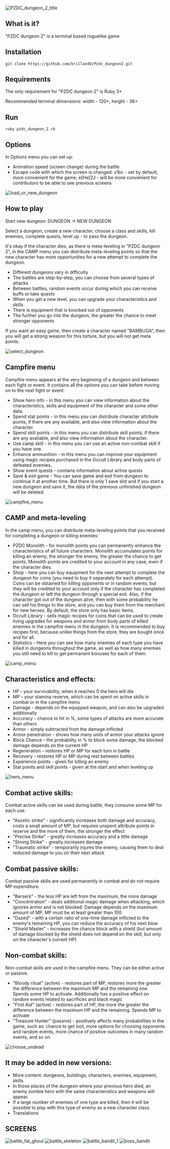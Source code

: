 ![PZDC_dungeon_2_title](https://github.com/krillan49/PZDC_dungeon_2_arts/blob/main/main/title.png)

## What is it?

"PZDC dungeon 2" is a terminal based roguelike game

## Installation

```shell
git clone https://github.com/krillan49/Pzdc_dungeon2.git
```

## Requirements

The only requirement for "PZDC dungeon 2" is Ruby 3+

Recommended terminal dimensions: width - 120+, height - 36+

## Run

```shell
ruby pzdc_dungeon_2.rb
```

## Options

In Options menu you can set up:

* Animation speed (screen change) during the battle
* Escape code with which the screen is changed: x1bc - set by default, more convenient for the game; e[He[2J - will be more convenient for contributors to be able to see previous screens


![load_or_new_dungeon](https://github.com/krillan49/PZDC_dungeon_2_arts/blob/main/main/new_dungeon.png)


## How to play

Start new dungeon: DUNGEON -> NEW DUNGEON

Select a dungeon, create a new character, choose a class and skills, kill enemies, complete quests, level up - to pass the dungeon.

It's okay if the character dies, as there is meta-leveling in "PZDC dungeon 2", in the CAMP menu you can distribute meta-leveling points so that the new character has more opportunities for a new attempt to complete the dungeon.

* Different dungeons vary in difficulty
* The battles are step-by-step, you can choose from several types of attacks
* Between battles, random events occur during which you can receive buffs or take quests
* When you get a new level, you can upgrade your characteristics and skills
* There is equipment that is knocked out of opponents
* The further you go into the dungeon, the greater the chance to meet stronger opponents

If you want an easy game, then create a character named "BAMBUGA", then you will get a strong weapon for this torture, but you will not get meta points.


![select_dungeon](https://github.com/krillan49/PZDC_dungeon_2_arts/blob/main/main/select_dungeon.png)


## Campfire menu

Campfire menu appears at the very beginning of a dungeon and between each fight or event. It contains all the options you can take before moving on to the next fight or event:

* Show hero info - in this menu you can view information about the characteristics, skills and equipment of the character and some other data.
* Spend stat points - in this menu you can distribute character attribute points, if there are any available, and also view information about the character.
* Spend skill points - in this menu you can distribute skill points, if there are any available, and also view information about the character.
* Use camp skill - in this menu you can use an active non-combat skill if you have one.
* Enhance ammunition - in this menu you can improve your equipment using magic recipes purchased in the Occult Library and body parts of defeated enemies.
* Show event quests - contains information about active quests
* Save & exit game - You can save game and exit from dungeon to continue it at another time. But there is only 1 save slot and if you start a new dungeon and save it, the data of the previous unfinished dungeon will be deleted.


![campfire_menu](https://github.com/krillan49/PZDC_dungeon_2_arts/blob/main/main/campfire.png)


## CAMP and meta-leveling

In the camp menu, you can distribute meta-leveling points that you received for completing a dungeon or killing enemies:

* PZDC Monolith - for monolith points you can permanently enhance the characteristics of all future characters. Monolith accumulates points for killing an enemy, the stronger the enemy, the greater the chance to get points. Monolith points are credited to your account in any case, even if the character dies.
* Shop - here you can buy equipment for the next attempt to complete the dungeon for coins (you need to buy it separately for each attempt). Coins can be obtained for killing opponents or in random events, but they will be credited to your account only if the character has completed the dungeon or left the dungeon through a special exit. Also, if the character got out of the dungeon alive, then with some probability he can sell his things to the store, and you can buy them from the merchant for new heroes. By default, the store only has basic items.
* Occult Library - sells magic recipes for coins that can be used to create living upgrades for weapons and armor from body parts of killed enemies in the campfire menu in the dungeon. It is recommended to buy recipes first, because unlike things from the store, they are bought once and for all.
* Statistics - Here you can see how many enemies of each type you have killed in dungeons throughout the game, as well as how many enemies you still need to kill to get permanent bonuses for each of them.


![camp_menu](https://github.com/krillan49/PZDC_dungeon_2_arts/blob/main/main/camp_menu.png)


## Characteristics and effects:

* HP - your survivability, when it reaches 0 the hero will die
* MP - your stamina reserve, which can be spent on active skills in combat or in the campfire menu
* Damage - depends on the equipped weapon, and can also be upgraded additionally
* Accuracy - chance to hit in %, some types of attacks are more accurate than others
* Armor - simply subtracted from the damage inflicted
* Armor penetration - shows how many units of armor your attacks ignore
* Block Chance - the probability in % to block some damage, the blocked damage depends on the current HP
* Regeneration - restores HP or MP for each turn in battle
* Recovery - restores HP or MP during rest between battles
* Experience points - given for killing an enemy
* Stat points and skill points - given at the start and when leveling up


![hero_menu](https://github.com/krillan49/PZDC_dungeon_2_arts/blob/main/main/hero_menu.png)


## Combat active skills:

Combat active skills can be used during battle, they consume some MP for each use.

* "Ascetic strike" - significantly increases both damage and accuracy, costs a small amount of MP, but requires unspent attribute points in reserve and the more of them, the stronger the effect
* "Precise Strike" - greatly increases accuracy and a little damage
* "Strong Strike" - greatly increases damage
* "Traumatic strike" - temporarily injures the enemy, causing them to deal reduced damage to you on their next attack


## Combat passive skills:

Combat passive skills are used permanently in combat and do not require MP expenditure.

* "Berserk" - the less HP are left from the maximum, the more damage
* "Concentration" - deals additional magic damage when attacking, which ignores armor and is not blocked. Damage depends on the maximum amount of MP, MP must be at least greater than 100.
* "Dazed" - with a certain ratio of one-time damage inflicted to the enemy's remaining HP, you can reduce the accuracy of his next blow
* "Shield Master" - increases the chance block with a shield (but amount of damage blocked by the shield does not depend on the skill, but only on the character's current HP)


## Non-combat skills:

Non-combat skills are used in the campfire menu. They can be either active or passive.

* "Bloody ritual" (active) - restores part of MP, restores more the greater the difference between the maximum MP and the remaining one. Spends some HP to activate. Additionally has a positive effect on random events related to sacrifices and black magic
* "First Aid" (active) - restores part of HP, the more the greater the difference between the maximum HP and the remaining. Spends MP to activate
* "Treasure Hunter" (passive) - positively affects many probabilities in the game, such as: chance to get loot, more options for choosing opponents and random events, more chance of positive outcomes in many random events, and so on.


![choose_undead](assets/choose_undeadl.png)


## It may be added in new versions:

* More content: dungeons, buildings, characters, enemies, equipment, skills
* In those places of the dungeon where your previous hero died, an enemy zombie hero with the same characteristics and weapons will appear.
* If a large number of enemies of one type are killed, then it will be possible to play with this type of enemy as a new character class.
* Translations


## SCREENS

![battle_fat_ghoul](assets/battle_fat_ghoul.png)
![battle_skeleton](assets/battle_skeleton.png)
![battle_bandit_1](assets/battle_bandit_1.png)
![boss_bandit](assets/boss_bandit.png)
